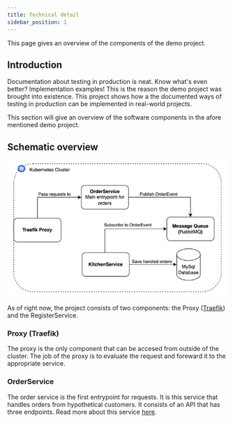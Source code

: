 ```yaml
---
title: Technical detail
sidebar_position: 1
---
```


This page gives an overview of the components of the demo project.

## Introduction

Documentation about testing in production is neat. Know what's even better? Implementation examples! This is the reason the demo project was brought into existence. This project shows how a the documented ways of testing in production can be implemented in real-world projects.

This section will give an overview of the software components in the afore mentioned demo project.

## Schematic overview

![Component overview](./img/components-overview.png)

As of right now, the project consists of two components: the Proxy ([Traefik](https://traefik.io/)) and the RegisterService.

### Proxy (Traefik)

The proxy is the only component that can be accesed from outside of the cluster. The job of the proxy is to evaluate the request and foreward it to the appropriate service.

### OrderService

The order service is the first entrypoint for requests. It is this service that handles orders from hypothetical customers. It consists of an API that has three endpoints. Read more about this service [here](./order-service.md).
